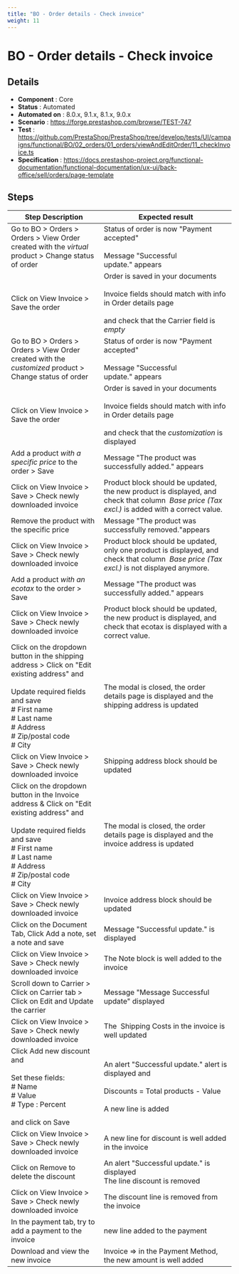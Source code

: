 ```yaml
---
title: "BO - Order details - Check invoice"
weight: 11
---
```


# BO - Order details - Check invoice
## Details
* **Component** : Core
* **Status** : Automated
* **Automated on** : 8.0.x, 9.1.x, 8.1.x, 9.0.x
* **Scenario** : https://forge.prestashop.com/browse/TEST-747
* **Test** : https://github.com/PrestaShop/PrestaShop/tree/develop/tests/UI/campaigns/functional/BO/02_orders/01_orders/viewAndEditOrder/11_checkInvoice.ts
* **Specification** : https://docs.prestashop-project.org/functional-documentation/functional-documentation/ux-ui/back-office/sell/orders/page-template

## Steps
| Step Description | Expected result |
| ----- | ----- |
| Go to BO > Orders > Orders > View Order created with the *virtual* product > Change status of order | Status of order is now "Payment accepted"<br><br>Message "Successful update." appears |
| Click on View Invoice > Save the order | Order is saved in your documents<br><br>Invoice fields should match with info in Order details page<br><br>and check that the Carrier field is *empty* |
| Go to BO > Orders > Orders > View Order created with the *customized* product > Change status of order | Status of order is now "Payment accepted"<br><br>Message "Successful update." appears |
| Click on View Invoice > Save the order | Order is saved in your documents<br><br>Invoice fields should match with info in Order details page<br><br>and check that the *customization* is displayed |
| Add a product *with a specific price* to the order > Save | Message "The product was successfully added." appears |
| Click on View Invoice > Save > Check newly downloaded invoice | Product block should be updated, the new product is displayed, and check that column  *Base* *price* *(Tax excl.)* is added with a correct value. |
| Remove the product with the specific price | Message "The product was successfully removed."appears |
| Click on View Invoice > Save > Check newly downloaded invoice | Product block should be updated, only one product is displayed, and check that column  *Base* *price* *(Tax excl.)* is not displayed anymore. |
| Add a product *with an ecotax* to the order > Save | Message "The product was successfully added." appears |
| Click on View Invoice > Save > Check newly downloaded invoice | Product block should be updated, the new product is displayed, and check that ecotax is displayed with a correct value. |
| Click on the dropdown button in the shipping address > Click on "Edit existing address" and <br><br>Update required fields and save<br> # First name<br> # Last name<br> # Address<br> # Zip/postal code<br> # City | The modal is closed, the order details page is displayed and the shipping address is updated |
| Click on View Invoice > Save > Check newly downloaded invoice | Shipping address block should be updated |
| Click on the dropdown button in the Invoice address & Click on "Edit existing address" and <br><br>Update required fields and save<br> # First name<br> # Last name<br> # Address<br> # Zip/postal code<br> # City | The modal is closed, the order details page is displayed and the invoice address is updated |
| Click on View Invoice > Save > Check newly downloaded invoice | Invoice address block should be updated |
| Click on the Document Tab, Click Add a note, set a note and save | Message "Successful update." is displayed |
| Click on View Invoice > Save > Check newly downloaded invoice | The Note block is well added to the invoice |
| Scroll down to Carrier > Click on Carrier tab > Click on Edit and Update the carrier | Message "Message Successful update" displayed |
| Click on View Invoice > Save > Check newly downloaded invoice | The  Shipping Costs in the invoice is well updated |
| Click Add new discount and <br><br>Set these fields:<br> # Name<br> # Value<br> # Type : Percent<br><br>and click on Save | An alert "Successful update." alert is displayed and<br><br>Discounts = Total products - Value<br><br>A new line is added |
| Click on View Invoice > Save > Check newly downloaded invoice | A new line for discount is well added in the invoice |
| Click on Remove to delete the discount | An alert "Successful update." is displayed<br>The line discount is removed |
| Click on View Invoice > Save > Check newly downloaded invoice | The discount line is removed from the invoice |
| In the payment tab, try to add a payment to the invoice | new line added to the payment |
| Download and view the new invoice | Invoice => in the Payment Method, the new amount is well added |
